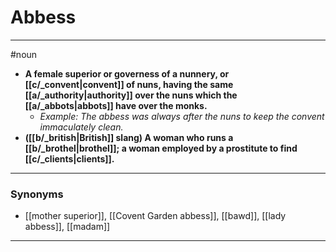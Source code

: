 # Abbess
---
#noun
- **A female superior or governess of a nunnery, or [[c/_convent|convent]] of nuns, having the same [[a/_authority|authority]] over the nuns which the [[a/_abbots|abbots]] have over the monks.**
	- _Example: The abbess was always after the nuns to keep the convent immaculately clean._
- **([[b/_british|British]] slang) A woman who runs a [[b/_brothel|brothel]]; a woman employed by a prostitute to find [[c/_clients|clients]].**
---
### Synonyms
- [[mother superior]], [[Covent Garden abbess]], [[bawd]], [[lady abbess]], [[madam]]
---
